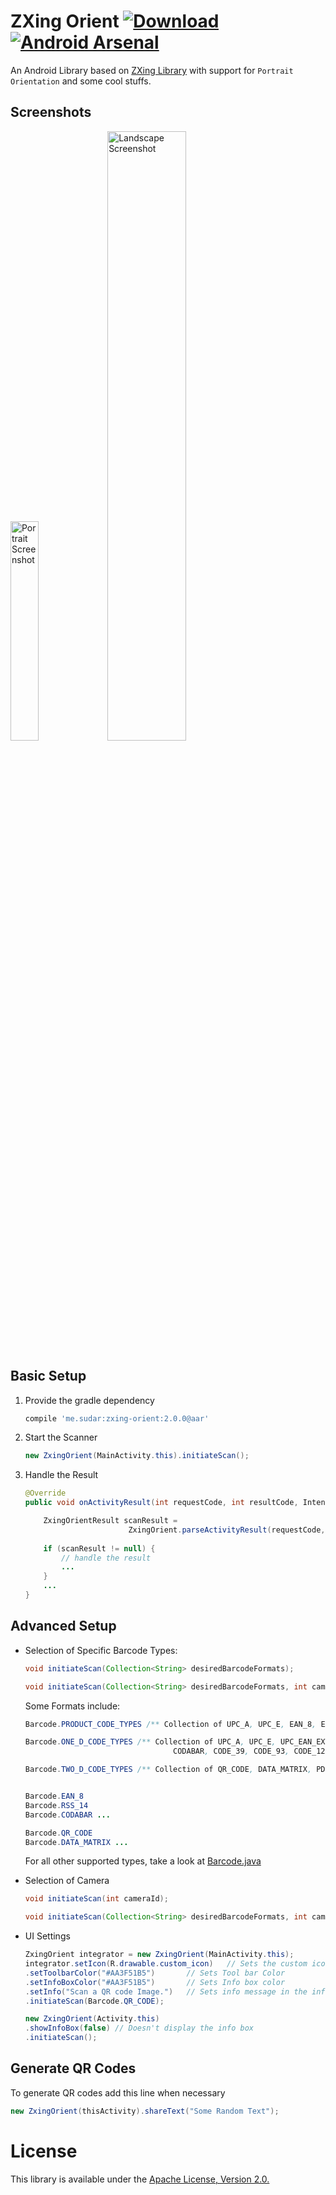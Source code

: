 # ZXing Orient  [ ![Download](https://api.bintray.com/packages/sudarabisheck/maven/ZXing-Orient/images/download.svg) ](https://bintray.com/sudarabisheck/maven/ZXing-Orient/_latestVersion)  [![Android Arsenal](https://img.shields.io/badge/Android%20Arsenal-ZXing--Orient-green.svg?style=true)](https://android-arsenal.com/details/1/3213)

An Android Library based on [ZXing Library](https://github.com/zxing/zxing) with support for `Portrait Orientation` and some cool stuffs.

## Screenshots
<img src="https://raw.githubusercontent.com/SudarAbisheck/ZXing-Orient/master/screenshots/screenshot_1.png" alt="Portrait Screenshot" width="30%"/> <img src="https://raw.githubusercontent.com/SudarAbisheck/ZXing-Orient/master/screenshots/screenshot_2.png" alt="Landscape Screenshot" width="50%"/> 

## Basic Setup

1. Provide the gradle dependency

    ```gradle
    compile 'me.sudar:zxing-orient:2.0.0@aar'
    ```

2. Start the Scanner

    ```java
    new ZxingOrient(MainActivity.this).initiateScan();
    ```

3. Handle the Result

    ```java
    @Override
    public void onActivityResult(int requestCode, int resultCode, Intent intent){
    
        ZxingOrientResult scanResult = 
                           ZxingOrient.parseActivityResult(requestCode, resultCode, intent);
                            
        if (scanResult != null) {
            // handle the result
            ...
        }
        ...
    }
    ```

## Advanced Setup

- Selection of Specific Barcode Types:

    ```java
    void initiateScan(Collection<String> desiredBarcodeFormats);
    
    void initiateScan(Collection<String> desiredBarcodeFormats, int cameraId)
    ```

    Some Formats include:
    ```java
    Barcode.PRODUCT_CODE_TYPES /** Collection of UPC_A, UPC_E, EAN_8, EAN_13, RSS_14 **/
    
    Barcode.ONE_D_CODE_TYPES /** Collection of UPC_A, UPC_E, UPC_EAN_EXTENSION, EAN_8, EAN_13, 
                                     CODABAR, CODE_39, CODE_93, CODE_128, ITF, RSS_14, RSS_EXPANDED **/
    
    Barcode.TWO_D_CODE_TYPES /** Collection of QR_CODE, DATA_MATRIX, PDF_417, AZTEC **/
    
    
    Barcode.EAN_8 
    Barcode.RSS_14
    Barcode.CODABAR ...
    
    Barcode.QR_CODE
    Barcode.DATA_MATRIX ...
    ```
    
    For all other supported types, take a look at [Barcode.java](https://github.com/SudarAbisheck/ZXing-Orient/blob/master/zxing-orient/src/main/java/me/sudar/zxingorient/Barcode.java)
    
- Selection of Camera

    ```java
    void initiateScan(int cameraId);
    
    void initiateScan(Collection<String> desiredBarcodeFormats, int cameraId);
    ```

- UI Settings

    ```java
    ZxingOrient integrator = new ZxingOrient(MainActivity.this);
    integrator.setIcon(R.drawable.custom_icon)   // Sets the custom icon
    .setToolbarColor("#AA3F51B5")       // Sets Tool bar Color
    .setInfoBoxColor("#AA3F51B5")       // Sets Info box color
    .setInfo("Scan a QR code Image.")   // Sets info message in the info box
    .initiateScan(Barcode.QR_CODE);
    
    new ZxingOrient(Activity.this)
    .showInfoBox(false) // Doesn't display the info box  
    .initiateScan();   
    ```

## Generate QR Codes
To generate QR codes add this line when necessary
```java
new ZxingOrient(thisActivity).shareText("Some Random Text");
```

# License

This library is available under the [Apache License, Version 2.0.](https://github.com/SudarAbisheck/ZXing-Orient/blob/master/LICENSE)
